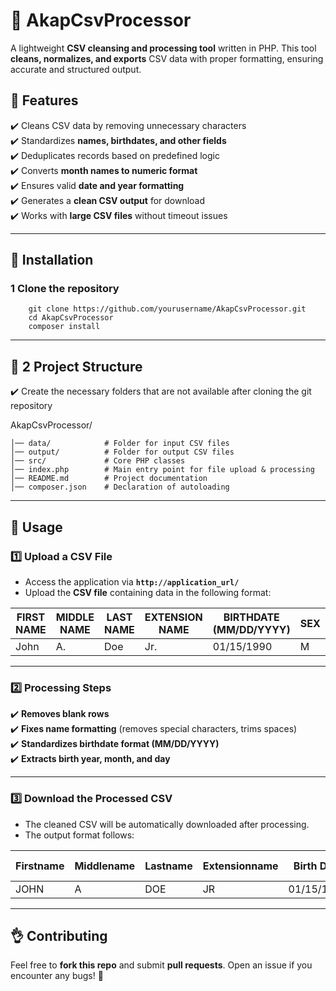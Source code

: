 # :page_facing_up: AkapCsvProcessor

A lightweight **CSV cleansing and processing tool** written in PHP. This tool **cleans, normalizes, and exports** CSV data with proper formatting, ensuring accurate and structured output.

## :rocket: Features
:heavy_check_mark: Cleans CSV data by removing unnecessary characters  
:heavy_check_mark: Standardizes **names, birthdates, and other fields**  
:heavy_check_mark: Deduplicates records based on predefined logic  
:heavy_check_mark: Converts **month names to numeric format**  
:heavy_check_mark: Ensures valid **date and year formatting**  
:heavy_check_mark: Generates a **clean CSV output** for download  
:heavy_check_mark: Works with **large CSV files** without timeout issues  

---

## :pushpin: **Installation**
### **1 Clone the repository**
```    
    git clone https://github.com/yourusername/AkapCsvProcessor.git
    cd AkapCsvProcessor
    composer install
```
---

## :pushpin: **2 Project Structure**
:heavy_check_mark: Create the necessary folders that are not available after cloning the git repository

AkapCsvProcessor/

    │── data/            # Folder for input CSV files
    │── output/          # Folder for output CSV files
    │── src/             # Core PHP classes
    │── index.php        # Main entry point for file upload & processing
    │── README.md        # Project documentation
    │── composer.json    # Declaration of autoloading

---

## :pencil: Usage

### **:one: Upload a CSV File**
- Access the application via **`http://application_url/`**  
- Upload the **CSV file** containing data in the following format:

| FIRST NAME | MIDDLE NAME | LAST NAME | EXTENSION NAME | BIRTHDATE (MM/DD/YYYY) | SEX | PROVINCE |
|------------|-------------|-----------|----------------|------------------------|-----|----------|
| John       | A.          | Doe       | Jr.            | 01/15/1990             | M   | CAGAYAN    |

---

### **:two: Processing Steps**
:heavy_check_mark: **Removes blank rows**  
:heavy_check_mark: **Fixes name formatting** (removes special characters, trims spaces)  
:heavy_check_mark: **Standardizes birthdate format (MM/DD/YYYY)**  
:heavy_check_mark: **Extracts birth year, month, and day**

---

### **:three: Download the Processed CSV**
- The cleaned CSV will be automatically downloaded after processing.  
- The output format follows:

| Firstname | Middlename | Lastname | Extensionname | Birth Date | Birth Year | Birth Month | Birth Day | Sex | Province |
|-----------|------------|----------|---------------|------------|------------|-------------|-----------|-----|----------|
| JOHN      | A          | DOE      | JR            | 01/15/1990 | 1990       | 01          | 15        | M   | CAGAYAN  |

---

## :ok_hand: Contributing
Feel free to **fork this repo** and submit **pull requests**. Open an issue if you encounter any bugs! 🚀